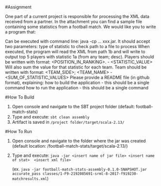 #Assignment

One part of a current project is responsible for processing the XML data received from a partner. In the attachment you can find a sample file containing some statistics from a football match. We would like you to write a program that:

Can be executed with command line: java -cp ... xxx.jar. It should accept two parameters:
type of statistic to check
path to a file to process
When executed, the program will read the XML from path 1b and will write to output top 5 players with statistic 1a (from any team; desc). Players should be written with format: <POSITION_IN_RANKING>. <FIRST NAME> <LAST NAME> - <STATISTIC_VALUE>
Will also sum the value for that statistic for each team. Team should be written with format: <TEAM_SIDE>; <TEAM_NAME> - <SUM_OF_STATISTIC_VALUES>
Please provide a README file (in github format), explaining:
how to build the application - this should be a single command
how to run the application - this should be a single command

#How To Build
1. Open console and navigate to the SBT project folder (default: football-match-stats)
2. Type and execute: `sbt clean assembly`
3. Artifact is saved in `/project folder/target/scala-2.13/`

#How To Run
1. Open console and navigate to the folder where the jar was created (default location: /football-match-stats/target/scala-2.13/)
2. Type and execute: `java -jar <insert name of jar file> <insert name of stat>  <insert xml file>`

   (ex. `java -jar football-match-stats-assembly-0.1.0-SNAPSHOT.jar accurate_pass classes/1-F9-2192085691-srml-8-2017-f919230-matchresults.xml`)

